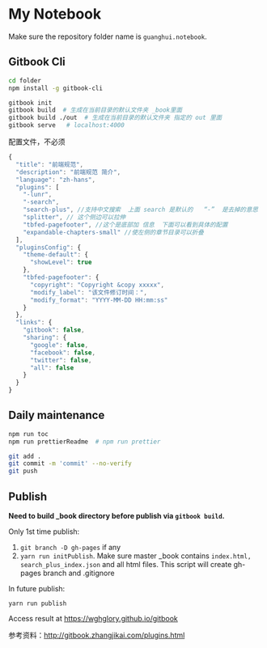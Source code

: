 # My Notebook

Make sure the repository folder name is `guanghui.notebook`.

## Gitbook Cli

```bash
cd folder
npm install -g gitbook-cli

gitbook init
gitbook build  # 生成在当前目录的默认文件夹 _book里面
gitbook build ./out  # 生成在当前目录的默认文件夹 指定的 out 里面
gitbook serve   # localhost:4000
```

配置文件，不必须

```javascript
{
  "title": "前端规范",
  "description": "前端规范 简介",
  "language": "zh-hans",
  "plugins": [
    "-lunr",
    "-search",
    "search-plus", //支持中文搜索  上面 search 是默认的   “-”  是去掉的意思
    "splitter", // 这个侧边可以拉伸
    "tbfed-pagefooter", //这个是底部加 信息  下面可以看到具体的配置
    "expandable-chapters-small" //使左侧的章节目录可以折叠
  ],
  "pluginsConfig": {
    "theme-default": {
      "showLevel": true
    },
    "tbfed-pagefooter": {
      "copyright": "Copyright &copy xxxxx",
      "modify_label": "该文件修订时间：",
      "modify_format": "YYYY-MM-DD HH:mm:ss"
    }
  },
  "links": {
    "gitbook": false,
    "sharing": {
      "google": false,
      "facebook": false,
      "twitter": false,
      "all": false
    }
  }
}
```

## Daily maintenance

```bash
npm run toc
npm run prettierReadme  # npm run prettier

git add .
git commit -m 'commit' --no-verify
git push
```

## Publish

**Need to build \_book directory before publish via `gitbook build`.**

Only 1st time publish:

1.  `git branch -D gh-pages` if any
1.  `yarn run initPublish`. Make sure master \_book contains `index.html, search_plus_index.json` and all html files. This script will create gh-pages branch and .gitignore

In future publish:

`yarn run publish`

Access result at <https://wghglory.github.io/gitbook>

参考资料：<http://gitbook.zhangjikai.com/plugins.html>
